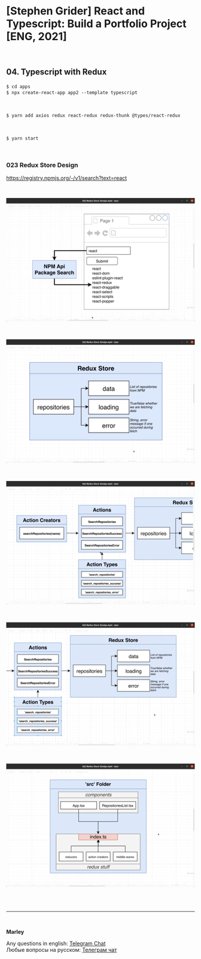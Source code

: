 # [Stephen Grider] React and Typescript: Build a Portfolio Project [ENG, 2021]

<br/>

## 04. Typescript with Redux

    $ cd apps
    $ npx create-react-app app2 --template typescript

<br/>

    $ yarn add axios redux react-redux redux-thunk @types/react-redux

<br/>

    $ yarn start

<br/>

### 023 Redux Store Design

https://registry.npmjs.org/-/v1/search?text=react

<br/>

![Application](/img/pic-m04-p01.png?raw=true)

<br/>

![Application](/img/pic-m04-p02.png?raw=true)

<br/>

![Application](/img/pic-m04-p03.png?raw=true)

<br/>

![Application](/img/pic-m04-p04.png?raw=true)

<br/>

![Application](/img/pic-m04-p05.png?raw=true)

<br/><br/>

---

<br/>

**Marley**

Any questions in english: <a href="https://jsdev.org/chat/">Telegram Chat</a>  
Любые вопросы на русском: <a href="https://jsdev.ru/chat/">Телеграм чат</a>
